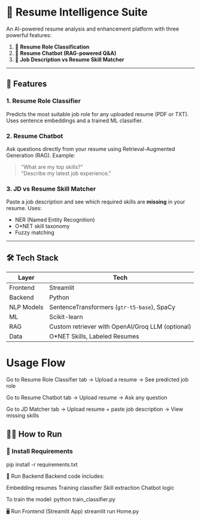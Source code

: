 # 🧠 Resume Intelligence Suite

An AI-powered resume analysis and enhancement platform with three powerful features:

1. 🎯 **Resume Role Classification**  
2. 🤖 **Resume Chatbot (RAG-powered Q&A)**  
3. 🧩 **Job Description vs Resume Skill Matcher**

---

## 🚀 Features

### 1. Resume Role Classifier
Predicts the most suitable job role for any uploaded resume (PDF or TXT). Uses sentence embeddings and a trained ML classifier.

### 2. Resume Chatbot
Ask questions directly from your resume using Retrieval-Augmented Generation (RAG). Example:
> "What are my top skills?"  
> "Describe my latest job experience."

### 3. JD vs Resume Skill Matcher
Paste a job description and see which required skills are **missing** in your resume. Uses:
- NER (Named Entity Recognition)
- O*NET skill taxonomy
- Fuzzy matching

---

## 🛠 Tech Stack

| Layer | Tech |
|-------|------|
| Frontend | Streamlit |
| Backend | Python |
| NLP Models | SentenceTransformers (`gtr-t5-base`), SpaCy |
| ML | Scikit-learn |
| RAG | Custom retriever with OpenAI/Groq LLM (optional) |
| Data | O*NET Skills, Labeled Resumes |


# Usage Flow
Go to Resume Role Classifier tab
→ Upload a resume → See predicted job role

Go to Resume Chatbot tab
→ Upload resume → Ask any question

Go to JD Matcher tab
→ Upload resume + paste job description → View missing skills


## 🧑‍💻 How to Run

### 🔧 Install Requirements

pip install -r requirements.txt

🚀 Run Backend
Backend code includes:

Embedding resumes
Training classifier
Skill extraction
Chatbot logic

To train the model:
python train_classifier.py

🖥 Run Frontend (Streamlit App)
streamlit run Home.py
